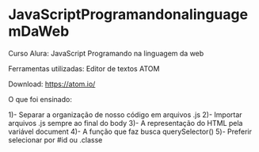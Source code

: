 # JavaScriptProgramandonalinguagemDaWeb

Curso Alura:
JavaScript Programando na linguagem da web

Ferramentas utilizadas: 
Editor de textos ATOM

Download: https://atom.io/

O que foi ensinado:

1)- Separar a organização de nosso código em arquivos .js
2)- Importar arquivos .js sempre ao final do body
3)- A representação do HTML pela variável document
4)- A função que faz busca querySelector()
5)- Preferir selecionar por #id ou .classe
